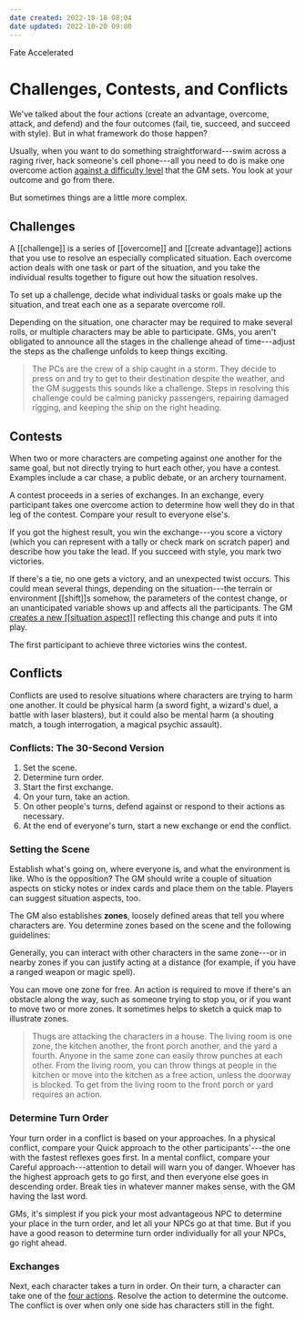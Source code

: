 ```yaml
---
date created: 2022-10-18 08:04
date updated: 2022-10-20 09:00
---
```


Fate Accelerated

# Challenges, Contests, and Conflicts

We've talked about the four actions (create an advantage, overcome, attack, and defend) and the four outcomes (fail, tie, succeed, and succeed with style). But in what framework do those happen?

Usually, when you want to do something straightforward---swim across a raging river, hack someone's cell phone---all you need to do is make one overcome action [against a difficulty level](../being-gamemaster/index.html "Being the Gamemaster") that the GM sets. You look at your outcome and go from there.

But sometimes things are a little more complex.

## Challenges

A [[challenge]] is a series of [[overcome]] and [[create advantage]] actions that you use to resolve an especially complicated situation. Each overcome action deals with one task or part of the situation, and you take the individual results together to figure out how the situation resolves.

To set up a challenge, decide what individual tasks or goals make up the situation, and treat each one as a separate overcome roll.

Depending on the situation, one character may be required to make several rolls, or multiple characters may be able to participate. GMs, you aren't obligated to announce all the stages in the challenge ahead of time---adjust the steps as the challenge unfolds to keep things exciting.

> The PCs are the crew of a ship caught in a storm. They decide to press
> on and try to get to their destination despite the weather, and the GM
> suggests this sounds like a challenge. Steps in resolving this
> challenge could be calming panicky passengers, repairing damaged
> rigging, and keeping the ship on the right heading.

## Contests

When two or more characters are competing against one another for the same goal, but not directly trying to hurt each other, you have a contest. Examples include a car chase, a public debate, or an archery tournament.

A contest proceeds in a series of exchanges. In an exchange, every participant takes one overcome action to determine how well they do in that leg of the contest. Compare your result to everyone else's.

If you got the highest result, you win the exchange---you score a victory (which you can represent with a tally or check mark on scratch paper) and describe how you take the lead. If you succeed with style, you mark two victories.

If there's a tie, no one gets a victory, and an unexpected twist occurs. This could mean several things, depending on the situation---the terrain or environment [[shift]]s somehow, the parameters of the contest change, or an unanticipated variable shows up and affects all the participants. The GM [creates a new [[situation aspect]]](../aspects-fate-points/index.html "Aspects & Fate Points") reflecting this change and puts it into play.

The first participant to achieve three victories wins the contest.

## Conflicts

Conflicts are used to resolve situations where characters are trying to harm one another. It could be physical harm (a sword fight, a wizard's duel, a battle with laser blasters), but it could also be mental harm (a shouting match, a tough interrogation, a magical psychic assault).

### Conflicts: The 30-Second Version

1. Set the scene.
2. Determine turn order.
3. Start the first exchange.
4. On your turn, take an action.
5. On other people's turns, defend against or respond to their actions as necessary.
6. At the end of everyone's turn, start a new exchange or end the conflict.

### Setting the Scene

Establish what's going on, where everyone is, and what the environment is like. Who is the opposition? The GM should write a couple of situation aspects on sticky notes or index cards and place them on the table. Players can suggest situation aspects, too.

The GM also establishes **zones**, loosely defined areas that tell you where characters are. You determine zones based on the scene and the following guidelines:

Generally, you can interact with other characters in the same zone---or in nearby zones if you can justify acting at a distance (for example, if you have a ranged weapon or magic spell).

You can move one zone for free. An action is required to move if there's an obstacle along the way, such as someone trying to stop you, or if you want to move two or more zones. It sometimes helps to sketch a quick map to illustrate zones.

> Thugs are attacking the characters in a house. The living room is one zone, the kitchen another, the front porch another, and the yard a fourth. Anyone in the same zone can easily throw punches at each other. From the living room, you can throw things at people in the kitchen or move into the kitchen as a free action, unless the doorway is blocked. To get from the living room to the front porch or yard requires an action.

### Determine Turn Order

Your turn order in a conflict is based on your approaches. In a physical conflict, compare your Quick approach to the other participants'---the one with the fastest reflexes goes first. In a mental conflict, compare your Careful approach---attention to detail will warn you of danger. Whoever has the highest approach gets to go first, and then everyone else goes in descending order. Break ties in whatever manner makes sense, with the GM having the last word.

GMs, it's simplest if you pick your most advantageous NPC to determine your place in the turn order, and let all your NPCs go at that time. But if you have a good reason to determine turn order individually for all your NPCs, go right ahead.

### Exchanges

Next, each character takes a turn in order. On their turn, a character can take one of the [four actions](../how-do-stuff-outcomes-actions-and-approaches/index.html "Outcomes, Actions, & Approaches"). Resolve the action to determine the outcome. The conflict is over when only one side has characters still in the fight.
